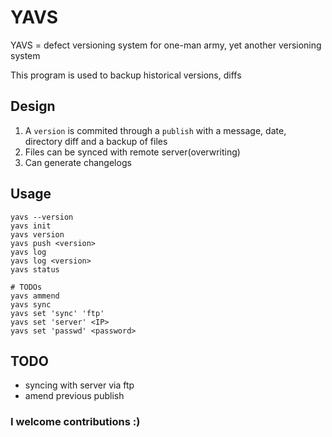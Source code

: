 # YAVS
YAVS = defect versioning system for one-man army,
       yet another versioning system

This program is used to backup historical versions, diffs

## Design
1. A `version` is commited through a `publish`
   with a message, date, directory diff
   and a backup of files
2. Files can be synced with remote server(overwriting)
3. Can generate changelogs

## Usage
```shell
yavs --version
yavs init
yavs version
yavs push <version>
yavs log
yavs log <version>
yavs status

# TODOs
yavs ammend
yavs sync
yavs set 'sync' 'ftp'
yavs set 'server' <IP>
yavs set 'passwd' <password>
```

## TODO
- syncing with server via ftp
- amend previous publish

### I welcome contributions :)
